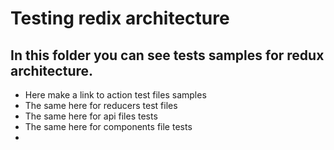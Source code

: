 # Testing redix architecture 

## In this folder you can see tests samples for redux architecture.

- Here make a link to action test files samples
- The same here for reducers test files 
- The same here for api files tests
- The same here for components file tests
- 


